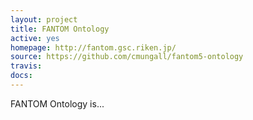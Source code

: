 ```yaml
---
layout: project
title: FANTOM Ontology
active: yes
homepage: http://fantom.gsc.riken.jp/
source: https://github.com/cmungall/fantom5-ontology
travis: 
docs: 
---
```


FANTOM Ontology is...
